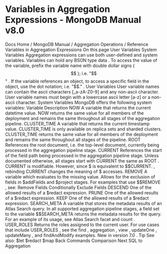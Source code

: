 # Variables in Aggregation Expressions - MongoDB Manual v8.0


Docs Home / MongoDB Manual / Aggregation Operations / Reference Variables in Aggregation Expressions On this page User Variables System Variables Aggregation expressions can use both
user-defined and system variables. Variables can hold any BSON type data .
To access the value of the variable, prefix the variable name with
double dollar signs ( $$ ); i.e. "$$<variable>" . If the variable references an object, to access a specific field in the
object, use the dot notation; i.e. "$$<variable>.<field>" . User Variables User variable names can contain the ascii characters [_a-zA-Z0-9] and any non-ascii character. User variable names must begin with a lowercase ascii letter [a-z] or a non-ascii character. System Variables MongoDB offers the following system variables: Variable Description NOW A variable that returns the current datetime value. NOW returns the same value for all members of the
deployment and remains the same throughout all stages of the
aggregation pipeline. CLUSTER_TIME A variable that returns the current timestamp value. CLUSTER_TIME is only available on replica sets and
sharded clusters. CLUSTER_TIME returns the same value for all members
of the deployment and remains the same throughout all stages of
the pipeline. ROOT References the root document, i.e. the top-level document, currently
being processed in the aggregation pipeline stage. CURRENT References the start of the field path being processed in the
aggregation pipeline stage. Unless documented otherwise, all
stages start with CURRENT the same as ROOT . CURRENT is modifiable. However, since $<field> is equivalent to $$CURRENT.<field> , rebinding CURRENT changes the meaning of $ accesses. REMOVE A variable which evaluates to the missing value. Allows for the
exclusion of fields in $addFields and $project stages. For examples that use $$REMOVE , see: Remove Fields Conditionally Exclude Fields DESCEND One of the allowed results of a $redact expression. PRUNE One of the allowed results of a $redact expression. KEEP One of the allowed results of a $redact expression. SEARCH_META A variable that stores the metadata results of an Atlas
Search query. In all supported aggregation
pipeline stages, a field set to the variable $$SEARCH_META returns the metadata results for the query. For an example of its usage, see Atlas Search facet and count . USER_ROLES Returns the roles assigned to the current user. For use cases that include USER_ROLES , see the find , aggregation , view , updateOne , updateMany , and findAndModify examples. New in version 7.0 . Tip See also: $let $redact $map Back Commands Comparison Next SQL to Aggregation

